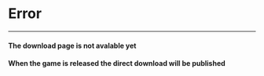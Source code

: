 # Error
***
#### The download page is not avalable yet
#### When the game is released the direct download will be published
